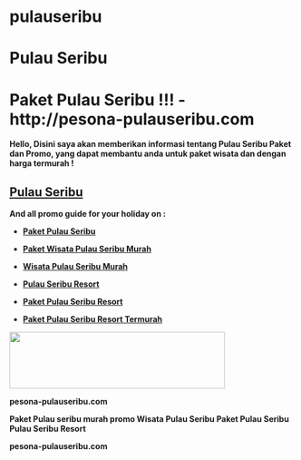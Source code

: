 # pulauseribu

# Pulau Seribu

<h1><strong>Paket Pulau Seribu !!! - http://pesona-pulauseribu.com<strong></h1>
<p>Hello, Disini saya akan memberikan informasi tentang <b>Pulau Seribu</d> Paket dan Promo, yang dapat membantu anda untuk paket wisata dan dengan harga termurah !</p>


<h2><a href="http://pesona-pulauseribu.com" title="Pulau Seribu" target="_blank">Pulau Seribu</a></h2>

<p>And all promo guide for your holiday on :<br/>

- <a href="http://pesona-pulauseribu.com" title="Paket Pulau Seribu" target="_blank">Paket Pulau Seribu</a><br/>

- <a href="http://pesona-pulauseribu.com" title="Paket Wisata Pulau Seribu Murah" target="_blank">Paket Wisata Pulau Seribu Murah</a><br/>

- <a href="http://pesona-pulauseribu.com" title="Wisata Pulau Seribu Murah" target="_blank">Wisata Pulau Seribu Murah</a><br/>

- <a href="http://pesona-pulauseribu.com" title="Pulau Seribu Resort" target="_blank">Pulau Seribu Resort</a><br/>

- <a href="http://pesona-pulauseribu.com" title="Paket Pulau Seribu Resort" target="_blank">Paket Pulau Seribu Resort</a><br/>

- <a href="http://pesona-pulauseribu.com" title="Paket Pulau Seribu Resort Termurah" target="_blank">Paket Pulau Seribu Resort Termurah</a><br/>

</p>

<p><a href="http://pesona-pulauseribu.com" title="Promo wisata pulau seribu" target="_blank"><img style="vertical-align: middle;" src="https://i.imgur.com/pBj3Onn.gif" alt="" width="380" height="100" /></a></p>


pesona-pulauseribu.com


Paket Pulau seribu murah
promo Wisata Pulau Seribu
Paket Pulau Seribu
Pulau Seribu Resort


pesona-pulauseribu.com 
